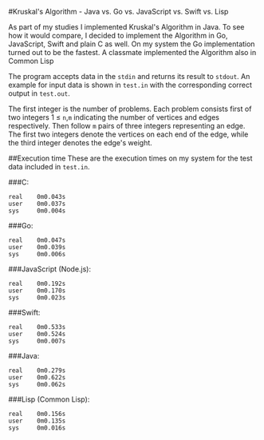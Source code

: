 #Kruskal's Algorithm - Java vs. Go vs. JavaScript vs. Swift vs. Lisp

As part of my studies I implemented Kruskal's Algorithm in Java. To see how it would compare, I decided to implement the Algorithm in Go, JavaScript, Swift and plain C as well. On my system the Go implementation turned out to be the fastest. A classmate implemented the Algorithm also in Common Lisp

The program accepts data in the `stdin` and returns its result to `stdout`. An example for input data is shown in `test.in` with the corresponding correct output in `test.out`.

The first integer is the number of problems. Each problem consists first of two integers 1 ≤ `n`,`m` indicating the number of vertices and edges respectively. Then follow `m` pairs of three integers representing an edge. The first two integers denote the vertices on each end of the edge, while the third integer denotes the edge's weight.

##Execution time
These are the execution times on my system for the test data included in `test.in`.

###C:
```
real    0m0.043s
user    0m0.037s
sys     0m0.004s
```

###Go:
```
real    0m0.047s
user    0m0.039s
sys     0m0.006s
```

###JavaScript (Node.js):
```
real    0m0.192s
user    0m0.170s
sys     0m0.023s
```

###Swift:
```
real    0m0.533s
user    0m0.524s
sys     0m0.007s
```

###Java:
```
real    0m0.279s
user    0m0.622s
sys     0m0.062s
```

###Lisp (Common Lisp):
```
real	0m0.156s
user	0m0.135s
sys		0m0.016s
```
